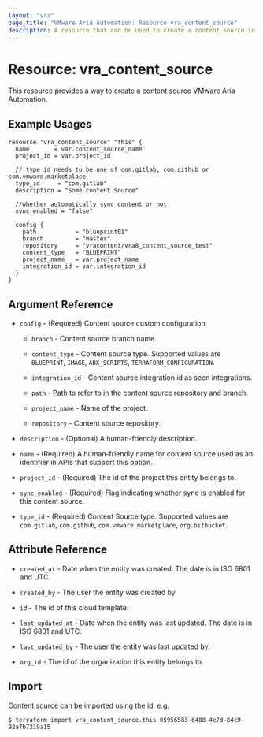 ```yaml
---
layout: "vra"
page_title: "VMware Aria Automation: Resource vra_content_source"
description: A resource that can be used to create a content source in VMware Aria Automation.
---
```


# Resource: vra_content_source

This resource provides a way to create a content source VMware Aria Automation.

## Example Usages

```hcl
resource "vra_content_source" "this" {
  name       = var.content_source_name
  project_id = var.project_id

  // type_id needs to be one of com.gitlab, com.github or com.vmware.marketplace
  type_id     = "com.gitlab"
  description = "Some content Source"

  //whether automatically sync content or not
  sync_enabled = "false"

  config {
    path           = "blueprint01"
    branch         = "master"
    repository     = "vracontent/vra8_content_source_test"
    content_type   = "BLUEPRINT"
    project_name   = var.project_name
    integration_id = var.integration_id
  }
}
```

## Argument Reference

* `config` - (Required) Content source custom configuration.

  * `branch` - Content source branch name.

  * `content_type` - Content source type. Supported values are `BLUEPRINT`, `IMAGE`, `ABX_SCRIPTS`, `TERRAFORM_CONFIGURATION`.

  * `integration_id` - Content source integration id as seen integrations.

  * `path` - Path to refer to in the content source repository and branch.

  * `project_name` - Name of the project.

  * `repository` - Content source repository.

* `description` - (Optional) A human-friendly description.

* `name` - (Required) A human-friendly name for content source used as an identifier in APIs that support this option.

* `project_id` - (Required) The id of the project this entity belongs to.

* `sync_enabled` - (Required) Flag indicating whether sync is enabled for this content source.

* `type_id` - (Required) Content Source type. Supported values are `com.gitlab`, `com.github`, `com.vmware.marketplace`, `org.bitbucket`.

## Attribute Reference

* `created_at` - Date when the entity was created. The date is in ISO 6801 and UTC.

* `created_by` - The user the entity was created by.

* `id` - The id of this cloud template.

* `last_updated_at` - Date when the entity was last updated. The date is in ISO 6801 and UTC.

* `last_updated_by` - The user the entity was last updated by.

* `org_id` - The id of the organization this entity belongs to.

## Import

Content source can be imported using the id, e.g.

`$ terraform import vra_content_source.this 05956583-6488-4e7d-84c9-92a7b7219a15`
